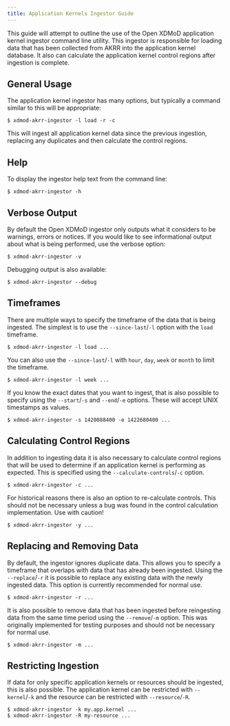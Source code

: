```yaml
---
title: Application Kernels Ingestor Guide
---
```


This guide will attempt to outline the use of the Open XDMoD application
kernel ingestor command line utility.  This ingestor is responsible for
loading data that has been collected from AKRR into the application
kernel database.  It also can calculate the application kernel control
regions after ingestion is complete.

General Usage
-------------

The application kernel ingestor has many options, but typically a
command similar to this will be appropriate:

    $ xdmod-akrr-ingestor -l load -r -c

This will ingest all application kernel data since the previous
ingestion, replacing any duplicates and then calculate the control
regions.

Help
----

To display the ingestor help text from the command line:

    $ xdmod-akrr-ingestor -h

Verbose Output
--------------

By default the Open XDMoD ingestor only outputs what it considers to be
warnings, errors or notices. If you would like to see informational
output about what is being performed, use the verbose option:

    $ xdmod-akrr-ingestor -v

Debugging output is also available:

    $ xdmod-akrr-ingestor --debug

Timeframes
----------

There are multiple ways to specify the timeframe of the data that is
being ingested.  The simplest is to use the `--since-last`/`-l` option
with the `load` timeframe.

    $ xdmod-akrr-ingestor -l load ...

You can also use the `--since-last`/`-l` with `hour`, `day`, `week` or
`month` to limit the timeframe.

    $ xdmod-akrr-ingestor -l week ...

If you know the exact dates that you want to ingest, that is also
possible to specify using the `--start`/`-s` and `--end`/`-e` options.
These will accept UNIX timestamps as values.

    $ xdmod-akrr-ingestor -s 1420088400 -e 1422680400 ...

Calculating Control Regions
---------------------------

In addition to ingesting data it is also necessary to calculate control
regions that will be used to determine if an application kernel is
performing as expected.  This is specified using the
`--calculate-controls`/`-c` option.

    $ xdmod-akrr-ingestor -c ...

For historical reasons there is also an option to re-calculate controls.
This should not be necessary unless a bug was found in the control
calculation implementation.  Use with caution!

    $ xdmod-akrr-ingestor -y ...

Replacing and Removing Data
---------------------------

By default, the ingestor ignores duplicate data.  This allows you to
specify a timeframe that overlaps with data that has already been
ingested.  Using the `--replace`/`-r` it is possible to replace any
existing data with the newly ingested data.  This option is currently
recommended for normal use.

    $ xdmod-akrr-ingestor -r ...

It is also possible to remove data that has been ingested before
reingesting data from the same time period using the `--remove`/`-m`
option.  This was originally implemented for testing purposes and should
not be necessary for normal use.

    $ xdmod-akrr-ingestor -m ...

Restricting Ingestion
---------------------

If data for only specific application kernels or resources should be
ingested, this is also possible.  The application kernel can be
restricted with `--kernel`/`-k` and the resource can be restricted with
`--resource`/`-R`.

    $ xdmod-akrr-ingestor -k my.app.kernel ...
    $ xdmod-akrr-ingestor -R my-resource ...
